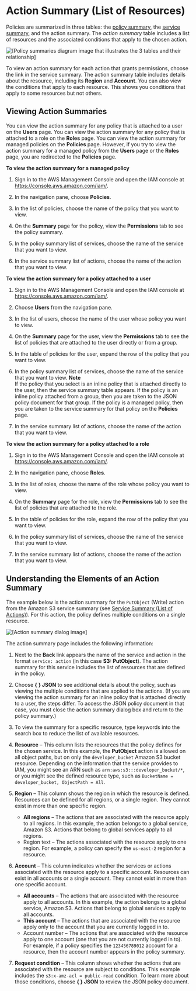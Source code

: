 # Action Summary \(List of Resources\)<a name="access_policies_understand-action-summary"></a>

Policies are summarized in three tables: the [policy summary](access_policies_understand-policy-summary.md), the [service summary](access_policies_understand-service-summary.md), and the action summary\. The *action summary* table includes a list of resources and the associated conditions that apply to the chosen action\. 

![\[Policy summaries diagram image that illustrates the 3 tables and their relationship\]](http://docs.aws.amazon.com/IAM/latest/UserGuide/images/policy_summaries-action-sum.png)

To view an action summary for each action that grants permissions, choose the link in the service summary\. The action summary table includes details about the resource, including its **Region** and **Account**\. You can also view the conditions that apply to each resource\. This shows you conditions that apply to some resources but not others\.

## Viewing Action Summaries<a name="viewing-action-summaries"></a>

You can view the action summary for any policy that is attached to a user on the **Users** page\. You can view the action summary for any policy that is attached to a role on the **Roles** page\. You can view the action summary for managed policies on the **Policies** page\. However, if you try to view the action summary for a managed policy from the **Users** page or the **Roles** page, you are redirected to the **Policies** page\.

**To view the action summary for a managed policy**

1. Sign in to the AWS Management Console and open the IAM console at [https://console\.aws\.amazon\.com/iam/](https://console.aws.amazon.com/iam/)\.

1. In the navigation pane, choose **Policies**\.

1. In the list of policies, choose the name of the policy that you want to view\.

1. On the **Summary** page for the policy, view the **Permissions** tab to see the policy summary\.

1. In the policy summary list of services, choose the name of the service that you want to view\.

1. In the service summary list of actions, choose the name of the action that you want to view\.

**To view the action summary for a policy attached to a user**

1. Sign in to the AWS Management Console and open the IAM console at [https://console\.aws\.amazon\.com/iam/](https://console.aws.amazon.com/iam/)\.

1. Choose **Users** from the navigation pane\.

1. In the list of users, choose the name of the user whose policy you want to view\.

1. On the **Summary** page for the user, view the **Permissions** tab to see the list of policies that are attached to the user directly or from a group\.

1. In the table of policies for the user, expand the row of the policy that you want to view\.

1. In the policy summary list of services, choose the name of the service that you want to view\.
**Note**  
If the policy that you select is an inline policy that is attached directly to the user, then the service summary table appears\. If the policy is an inline policy attached from a group, then you are taken to the JSON policy document for that group\. If the policy is a managed policy, then you are taken to the service summary for that policy on the **Policies** page\.

1. In the service summary list of actions, choose the name of the action that you want to view\.

**To view the action summary for a policy attached to a role**

1. Sign in to the AWS Management Console and open the IAM console at [https://console\.aws\.amazon\.com/iam/](https://console.aws.amazon.com/iam/)\.

1. In the navigation pane, choose **Roles**\.

1. In the list of roles, choose the name of the role whose policy you want to view\.

1. On the **Summary** page for the role, view the **Permissions** tab to see the list of policies that are attached to the role\.

1. In the table of policies for the role, expand the row of the policy that you want to view\.

1. In the policy summary list of services, choose the name of the service that you want to view\.

1. In the service summary list of actions, choose the name of the action that you want to view\.

## Understanding the Elements of an Action Summary<a name="understanding-elements-action-summary"></a>

The example below is the action summary for the `PutObject` \(Write\) action from the Amazon S3 service summary \(see [Service Summary \(List of Actions\)](access_policies_understand-service-summary.md)\)\. For this action, the policy defines multiple conditions on a single resource\.

![\[Action summary dialog image\]](http://docs.aws.amazon.com/IAM/latest/UserGuide/images/policies-summary-resource-dialog.png)

The action summary page includes the following information:

1. Next to the **Back** link appears the name of the service and action in the format `service: action` \(in this case **S3: PutObject**\)\. The action summary for this service includes the list of resources that are defined in the policy\.

1. Choose **\{ \} JSON** to see additional details about the policy, such as viewing the multiple conditions that are applied to the actions\. \(If you are viewing the action summary for an inline policy that is attached directly to a user, the steps differ\. To access the JSON policy document in that case, you must close the action summary dialog box and return to the policy summary\.\)

1. To view the summary for a specific resource, type keywords into the search box to reduce the list of available resources\.

1. **Resource** – This column lists the resources that the policy defines for the chosen service\. In this example, the **PutObject** action is allowed on all object paths, but on only the `developer_bucket` Amazon S3 bucket resource\. Depending on the information that the service provides to IAM, you might see an ARN such as `arn:aws:s3:::developer_bucket/*`, or you might see the defined resource type, such as `BucketName = developer_bucket, ObjectPath = All`\.

1. **Region** – This column shows the region in which the resource is defined\. Resources can be defined for all regions, or a single region\. They cannot exist in more than one specific region\.
   + **All regions** – The actions that are associated with the resource apply to all regions\. In this example, the action belongs to a global service, Amazon S3\. Actions that belong to global services apply to all regions\.
   + Region text – The actions associated with the resource apply to one region\. For example, a policy can specify the `us-east-2` region for a resource\.

1. **Account** – This column indicates whether the services or actions associated with the resource apply to a specific account\. Resources can exist in all accounts or a single account\. They cannot exist in more than one specific account\.
   + **All accounts** – The actions that are associated with the resource apply to all accounts\. In this example, the action belongs to a global service, Amazon S3\. Actions that belong to global services apply to all accounts\.
   + **This account** – The actions that are associated with the resource apply only to the account that you are currently logged in to\.
   + Account number – The actions that are associated with the resource apply to one account \(one that you are not currently logged in to\)\. For example, if a policy specifies the `123456789012` account for a resource, then the account number appears in the policy summary\.

1. **Request condition** – This column shows whether the actions that are associated with the resource are subject to conditions\. This example includes the `s3:x-amz-acl = public-read` condition\. To learn more about those conditions, choose **\{ \} JSON** to review the JSON policy document\.
